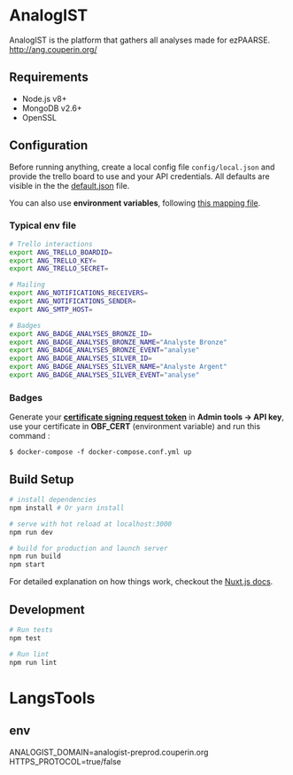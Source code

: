 # AnalogIST

AnalogIST is the platform that gathers all analyses made for ezPAARSE.
http://ang.couperin.org/

## Requirements

- Node.js v8+
- MongoDB v2.6+
- OpenSSL

## Configuration

Before running anything, create a local config file `config/local.json` and provide the trello board to use and your API credentials. All defaults are visible in the the [default.json](https://github.com/ezpaarse-project/analogist/blob/master/config/default.json) file.

You can also use **environment variables**, following [this mapping file](https://github.com/ezpaarse-project/analogist/blob/master/config/custom-environment-variables.json).

### Typical env file
```bash
# Trello interactions
export ANG_TRELLO_BOARDID=
export ANG_TRELLO_KEY=
export ANG_TRELLO_SECRET=

# Mailing
export ANG_NOTIFICATIONS_RECEIVERS=
export ANG_NOTIFICATIONS_SENDER=
export ANG_SMTP_HOST=

# Badges
export ANG_BADGE_ANALYSES_BRONZE_ID=
export ANG_BADGE_ANALYSES_BRONZE_NAME="Analyste Bronze"
export ANG_BADGE_ANALYSES_BRONZE_EVENT="analyse"
export ANG_BADGE_ANALYSES_SILVER_ID=
export ANG_BADGE_ANALYSES_SILVER_NAME="Analyste Argent"
export ANG_BADGE_ANALYSES_SILVER_EVENT="analyse"
```

### Badges

Generate your [**certificate signing request token**](https://openbadgefactory.com/) in **Admin tools &rarr; API key**, use your certificate in **OBF_CERT** (environment variable) and run this command :
```
$ docker-compose -f docker-compose.conf.yml up
```

## Build Setup

``` bash
# install dependencies
npm install # Or yarn install

# serve with hot reload at localhost:3000
npm run dev

# build for production and launch server
npm run build
npm start
```

For detailed explanation on how things work, checkout the [Nuxt.js docs](https://github.com/nuxt/nuxt.js).


## Development

```bash
# Run tests
npm test

# Run lint
npm run lint
```
# LangsTools


## env 

ANALOGIST_DOMAIN=analogist-preprod.couperin.org
HTTPS_PROTOCOL=true/false